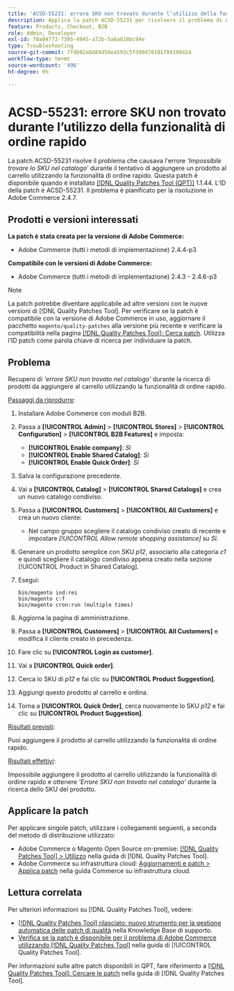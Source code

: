 ```yaml
---
title: 'ACSD-55231: errore SKU non trovato durante l’utilizzo della funzionalità di ordine rapido'
description: Applica la patch ACSD-55231 per risolvere il problema di Adobe Commerce, se viene visualizzato l’errore *"Lo SKU non è stato trovato nel catalogo"* quando si tenta di aggiungere un prodotto al carrello utilizzando la funzionalità di ordine rapido.
feature: Products, Checkout, B2B
role: Admin, Developer
exl-id: f0a04773-7395-4945-a72b-5a6a018bc94e
type: Troubleshooting
source-git-commit: 7fdb02a6d89d50ea593c5fd99d78101f89198424
workflow-type: tm+mt
source-wordcount: '496'
ht-degree: 0%

---
```


# ACSD-55231: errore SKU non trovato durante l’utilizzo della funzionalità di ordine rapido

La patch ACSD-55231 risolve il problema che causava l&#39;errore *&#39;Impossibile trovare lo SKU nel catalogo&#39;* durante il tentativo di aggiungere un prodotto al carrello utilizzando la funzionalità di ordine rapido. Questa patch è disponibile quando è installato [[!DNL Quality Patches Tool (QPT)]](https://experienceleague.adobe.com/en/docs/commerce-operations/tools/quality-patches-tool/quality-patches-tool-to-self-serve-quality-patches) 1.1.44. L’ID della patch è ACSD-55231. Il problema è pianificato per la risoluzione in Adobe Commerce 2.4.7.

## Prodotti e versioni interessati

**La patch è stata creata per la versione di Adobe Commerce:**

* Adobe Commerce (tutti i metodi di implementazione) 2.4.4-p3

**Compatibile con le versioni di Adobe Commerce:**

* Adobe Commerce (tutti i metodi di implementazione) 2.4.3 - 2.4.6-p3

>[!NOTE]
>
>La patch potrebbe diventare applicabile ad altre versioni con le nuove versioni di [!DNL Quality Patches Tool]. Per verificare se la patch è compatibile con la versione di Adobe Commerce in uso, aggiornare il pacchetto `magento/quality-patches` alla versione più recente e verificare la compatibilità nella pagina [[!DNL Quality Patches Tool]: Cerca patch](https://experienceleague.adobe.com/tools/commerce-quality-patches/index.html). Utilizza l’ID patch come parola chiave di ricerca per individuare la patch.

## Problema

Recupero di *&#39;errore SKU non trovato nel catalogo&#39;* durante la ricerca di prodotti da aggiungere al carrello utilizzando la funzionalità di ordine rapido.

<u>Passaggi da riprodurre</u>:

1. Installare Adobe Commerce con moduli B2B.
1. Passa a **[!UICONTROL Admin]** > **[!UICONTROL Stores]** > **[!UICONTROL Configuration]** > **[!UICONTROL B2B Features]** e imposta:
   * **[!UICONTROL Enable company]**: *Sì*
   * **[!UICONTROL Enable Shared Catalog]**: *Sì*
   * **[!UICONTROL Enable Quick Order]**: *Sì*
1. Salva la configurazione precedente.
1. Vai a **[!UICONTROL Catalog]** > **[!UICONTROL Shared Catalogs]** e crea un nuovo catalogo condiviso.
1. Passa a **[!UICONTROL Customers]** > **[!UICONTROL All Customers]** e crea un nuovo cliente:
   * Nel campo gruppo scegliere il catalogo condiviso creato di recente e impostare *[!UICONTROL Allow remote shopping assistance]* su *Sì*.
1. Generare un prodotto semplice con SKU *p12*, associarlo alla categoria *c1* e quindi scegliere il catalogo condiviso appena creato nella sezione [!UICONTROL Product in Shared Catalog].
1. Esegui:

   ```
   bin/magento ind:rei 
   bin/magento c:f 
   bin/magento cron:run (multiple times)
   ```

1. Aggiorna la pagina di amministrazione.
1. Passa a **[!UICONTROL Customers]** > **[!UICONTROL All Customers]** e modifica il cliente creato in precedenza.
1. Fare clic su **[!UICONTROL Login as customer]**.
1. Vai a **[!UICONTROL Quick order]**.
1. Cerca lo SKU di *p12* e fai clic su **[!UICONTROL Product Suggestion]**.
1. Aggiungi questo prodotto al carrello e ordina.
1. Torna a **[!UICONTROL Quick Order]**, cerca nuovamente lo SKU *p12* e fai clic su **[!UICONTROL Product Suggestion]**.

<u>Risultati previsti</u>:

Puoi aggiungere il prodotto al carrello utilizzando la funzionalità di ordine rapido.

<u>Risultati effettivi</u>:

Impossibile aggiungere il prodotto al carrello utilizzando la funzionalità di ordine rapido e ottenere *&#39;Errore SKU non trovato nel catalogo&#39;* durante la ricerca dello SKU del prodotto.

## Applicare la patch

Per applicare singole patch, utilizzare i collegamenti seguenti, a seconda del metodo di distribuzione utilizzato:

* Adobe Commerce o Magento Open Source on-premise: [[!DNL Quality Patches Tool] > Utilizzo](/help/tools/quality-patches-tool/usage.md) nella guida di [!DNL Quality Patches Tool].
* Adobe Commerce su infrastruttura cloud: [Aggiornamenti e patch > Applica patch](https://experienceleague.adobe.com/docs/commerce-cloud-service/user-guide/develop/upgrade/apply-patches.html) nella guida Commerce su infrastruttura cloud.

## Lettura correlata

Per ulteriori informazioni su [!DNL Quality Patches Tool], vedere:

* [[!DNL Quality Patches Tool] rilasciato: nuovo strumento per la gestione automatica delle patch di qualità](https://experienceleague.adobe.com/en/docs/commerce-operations/tools/quality-patches-tool/quality-patches-tool-to-self-serve-quality-patches) nella Knowledge Base di supporto.
* [Verifica se la patch è disponibile per il problema di Adobe Commerce utilizzando  [!DNL Quality Patches Tool]](/help/tools/quality-patches-tool/patches-available-in-qpt/check-patch-for-magento-issue-with-magento-quality-patches.md) nella guida di [!UICONTROL Quality Patches Tool].


Per informazioni sulle altre patch disponibili in QPT, fare riferimento a [[!DNL Quality Patches Tool]: Cercare le patch](https://experienceleague.adobe.com/tools/commerce-quality-patches/index.html) nella guida di [!DNL Quality Patches Tool].
